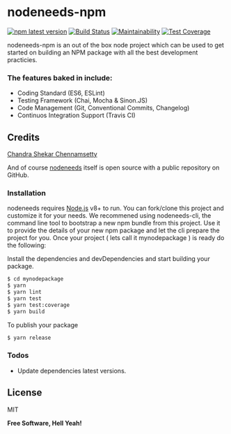 # nodeneeds-npm
[![npm latest version](https://img.shields.io/npm/v/node-needs/latest.svg)](https://www.npmjs.com/package/node-needs) [![Build Status](https://travis-ci.org/chandu1310/nodeneeds-npm.svg?branch=master)](https://travis-ci.org/chandu1310/nodeneeds-npm) [![Maintainability](https://api.codeclimate.com/v1/badges/726be829a5b79fed192a/maintainability)](https://codeclimate.com/github/chandu1310/nodeneeds-npm/maintainability) [![Test Coverage](https://api.codeclimate.com/v1/badges/726be829a5b79fed192a/test_coverage)](https://codeclimate.com/github/chandu1310/nodeneeds-npm/test_coverage)

nodeneeds-npm is an out of the box node project which can be used to get started on building an NPM package with all the best development practicies.
### The features baked in include:
- Coding Standard (ES6, ESLint)
- Testing Framework (Chai, Mocha & Sinon.JS)
- Code Management (Git, Conventional Commits, Changelog)
- Continuos Integration Support (Travis CI)


## Credits
[Chandra Shekar Chennamsetty](https://github.com/chandu1310)

And of course [nodeneeds](https://www.nodeneeds.org) itself is open source with a public repository on GitHub.

### Installation

nodeneeds requires [Node.js](https://nodejs.org/) v8+ to run.
You can fork/clone this project and customize it for your needs.
We recommened using nodeneeds-cli, the command line tool to bootstrap a new npm bundle from this project.
Use it to provide the details of your new npm package and let the cli prepare the project for you.
Once your project ( lets call it mynodepackage ) is ready do the following:

Install the dependencies and devDependencies and start building your package.
```sh
$ cd mynodepackage
$ yarn
$ yarn lint
$ yarn test
$ yarn test:coverage
$ yarn build
```

To publish your package

```sh
$ yarn release
```

### Todos

 - Update dependencies latest versions.

License
----

MIT


**Free Software, Hell Yeah!**
